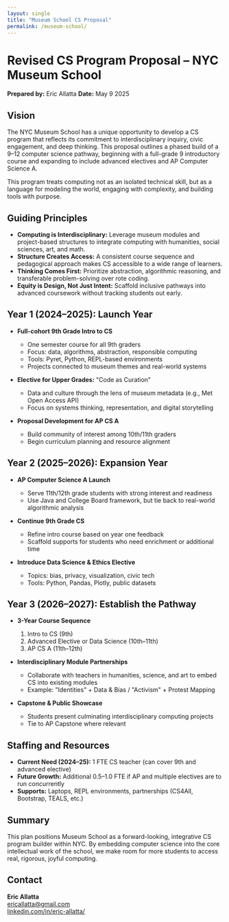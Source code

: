 ```yaml
---
layout: single
title: "Museum School CS Proposal"
permalink: /museum-school/
---
```

# Revised CS Program Proposal – NYC Museum School

**Prepared by:** Eric Allatta
**Date:** May 9 2025

## Vision

The NYC Museum School has a unique opportunity to develop a CS program that reflects its commitment to interdisciplinary inquiry, civic engagement, and deep thinking. This proposal outlines a phased build of a 9–12 computer science pathway, beginning with a full-grade 9 introductory course and expanding to include advanced electives and AP Computer Science A.

This program treats computing not as an isolated technical skill, but as a language for modeling the world, engaging with complexity, and building tools with purpose.

## Guiding Principles

* **Computing is Interdisciplinary:** Leverage museum modules and project-based structures to integrate computing with humanities, social sciences, art, and math.
* **Structure Creates Access:** A consistent course sequence and pedagogical approach makes CS accessible to a wide range of learners.
* **Thinking Comes First:** Prioritize abstraction, algorithmic reasoning, and transferable problem-solving over rote coding.
* **Equity is Design, Not Just Intent:** Scaffold inclusive pathways into advanced coursework without tracking students out early.

## Year 1 (2024–2025): Launch Year

* **Full-cohort 9th Grade Intro to CS**

  * One semester course for all 9th graders
  * Focus: data, algorithms, abstraction, responsible computing
  * Tools: Pyret, Python, REPL-based environments
  * Projects connected to museum themes and real-world systems

* **Elective for Upper Grades:** "Code as Curation"

  * Data and culture through the lens of museum metadata (e.g., Met Open Access API)
  * Focus on systems thinking, representation, and digital storytelling

* **Proposal Development for AP CS A**

  * Build community of interest among 10th/11th graders
  * Begin curriculum planning and resource alignment

## Year 2 (2025–2026): Expansion Year

* **AP Computer Science A Launch**

  * Serve 11th/12th grade students with strong interest and readiness
  * Use Java and College Board framework, but tie back to real-world algorithmic analysis

* **Continue 9th Grade CS**

  * Refine intro course based on year one feedback
  * Scaffold supports for students who need enrichment or additional time

* **Introduce Data Science & Ethics Elective**

  * Topics: bias, privacy, visualization, civic tech
  * Tools: Python, Pandas, Plotly, public datasets

## Year 3 (2026–2027): Establish the Pathway

* **3-Year Course Sequence**

  1. Intro to CS (9th)
  2. Advanced Elective or Data Science (10th–11th)
  3. AP CS A (11th–12th)

* **Interdisciplinary Module Partnerships**

  * Collaborate with teachers in humanities, science, and art to embed CS into existing modules
  * Example: "Identities" + Data & Bias / "Activism" + Protest Mapping

* **Capstone & Public Showcase**

  * Students present culminating interdisciplinary computing projects
  * Tie to AP Capstone where relevant

## Staffing and Resources

* **Current Need (2024–25):** 1 FTE CS teacher (can cover 9th and advanced elective)
* **Future Growth:** Additional 0.5–1.0 FTE if AP and multiple electives are to run concurrently
* **Supports:** Laptops, REPL environments, partnerships (CS4All, Bootstrap, TEALS, etc.)

## Summary

This plan positions Museum School as a forward-looking, integrative CS program builder within NYC. By embedding computer science into the core intellectual work of the school, we make room for more students to access real, rigorous, joyful computing.

## Contact

**Eric Allatta**  
[ericallatta@gmail.com](mailto:ericallatta@gmail.com)  
[linkedin.com/in/eric-allatta/](https://www.linkedin.com/in/eric-allatta/)
